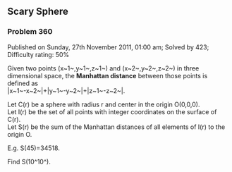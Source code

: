Scary Sphere
------------

### Problem 360

Published on Sunday, 27th November 2011, 01:00 am; Solved by 423;
Difficulty rating: 50%

Given two points (x~1~,y~1~,z~1~) and (x~2~,y~2~,z~2~) in three
dimensional space, the **Manhattan distance** between those points is
defined as\
 |x~1~-x~2~|+|y~1~-y~2~|+|z~1~-z~2~|.

Let C(r) be a sphere with radius r and center in the origin O(0,0,0).\
 Let I(r) be the set of all points with integer coordinates on the
surface of C(r).\
 Let S(r) be the sum of the Manhattan distances of all elements of I(r)
to the origin O.

E.g. S(45)=34518.

Find S(10^10^).
